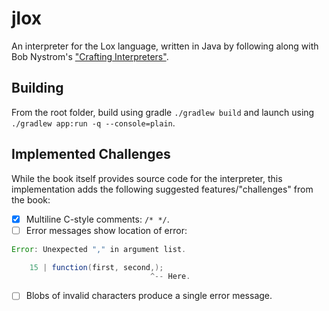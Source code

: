 # jlox

An interpreter for the Lox language, written in Java by following along with Bob Nystrom's ["Crafting Interpreters"](http://craftinginterpreters.com/).

## Building

From the root folder, build using gradle `./gradlew build` and launch using `./gradlew app:run -q --console=plain`.

## Implemented Challenges

While the book itself provides source code for the interpreter, this implementation adds the following suggested features/"challenges" from the book:

- [x] Multiline C-style comments: `/* */`.
- [ ] Error messages show location of error:

```java
Error: Unexpected "," in argument list.

    15 | function(first, second,);
                               ^-- Here.
```

- [ ] Blobs of invalid characters produce a single error message.
